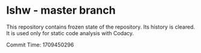 # lshw - master branch

This repository contains frozen state of the repository.
Its history is cleared. It is used only for static code
analysis with Codacy.

Commit Time: 1709450296
